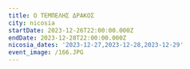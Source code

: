 ```yaml
---
title: Ο ΤΕΜΠΕΛΗΣ ΔΡΑΚΟΣ
city: nicosia
startDate: 2023-12-26T22:00:00.000Z
endDate: 2023-12-28T22:00:00.000Z
nicosia_dates: '2023-12-27,2023-12-28,2023-12-29'
event_image: /166.JPG
---
```


